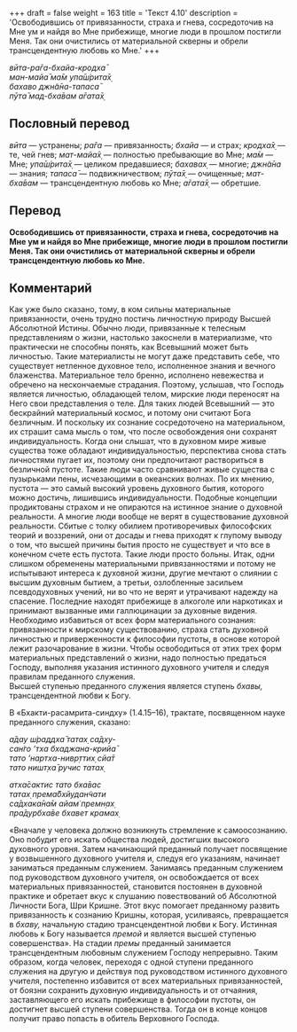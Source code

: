 +++
draft = false
weight = 163
title = 'Текст 4.10'
description = 'Освободившись от привязанности, страха и гнева, сосредоточив на Мне ум и найдя во Мне прибежище, многие люди в прошлом постигли Меня. Так они очистились от материальной скверны и обрели трансцендентную любовь ко Мне.'
+++

_вӣта-ра̄га-бхайа-кродха̄  
ман-майа̄ ма̄м упа̄ш́рита̄х̣  
бахаво джн̃а̄на-тапаса̄  
пӯта̄ мад-бха̄вам а̄гата̄х̣_

## Пословный перевод

_вӣта_ — устранены; _ра̄га_ — привязанность; _бхайа_ — и страх; _кродха̄х̣_ — те, чей гнев; _мат_\-_майа̄х̣_ — полностью пребывающие во Мне; _ма̄м_ — Мне; _упа̄ш́рита̄х̣_ — целиком предавшиеся; _бахавах̣_ — многие; _джн̃а̄на_ — знания; _тапаса̄_ — подвижничеством; _пӯта̄х̣_ — очищенные; _мат_\-_бха̄вам_ — трансцендентную любовь ко Мне; _а̄гата̄х̣_ — обретшие.

## Перевод

**Освободившись от привязанности, страха и гнева, сосредоточив на Мне ум и найдя во Мне прибежище, многие люди в прошлом постигли Меня. Так они очистились от материальной скверны и обрели трансцендентную любовь ко Мне.**

## Комментарий

Как уже было сказано, тому, в ком сильны материальные привязанности, очень трудно постичь личностную природу Высшей Абсолютной Истины. Обычно люди, привязанные к телесным представлениям о жизни, настолько закоснели в материализме, что практически не способны понять, как Всевышний может быть личностью. Такие материалисты не могут даже представить себе, что существует нетленное духовное тело, исполненное знания и вечного блаженства. Материальное тело бренно, исполнено невежества и обречено на нескончаемые страдания. Поэтому, услышав, что Господь является личностью, обладающей телом, мирские люди переносят на Него свои представления о теле. Для таких людей Всевышний — это бескрайний материальный космос, и потому они считают Бога безличным. И поскольку их сознание сосредоточено на материальном, их страшит сама мысль о том, что после освобождения они сохранят индивидуальность. Когда они слышат, что в духовном мире живые существа тоже обладают индивидуальностью, перспектива снова стать личностями пугает их, поэтому они предпочитают раствориться в безличной пустоте. Такие люди часто сравнивают живые существа с пузырьками пены, исчезающими в океанских волнах. По их мнению, пустота — это самый высокий уровень духовного бытия, которого можно достичь, лишившись индивидуальности. Подобные концепции продиктованы страхом и не опираются на истинное знание о духовной реальности. А многие люди вообще не верят в существование духовной реальности. Сбитые с толку обилием противоречивых философских теорий и воззрений, они от досады и гнева приходят к глупому выводу о том, что высшей причины бытия просто не существует и что все в конечном счете есть пустота. Такие люди просто больны. Итак, одни слишком обременены материальными привязанностями и потому не испытывают интереса к духовной жизни, другие мечтают о слиянии с высшим духовным бытием, а третьи, озлобленные засильем псевдодуховных учений, ни во что не верят и утрачивают надежду на спасение. Последние находят прибежище в алкоголе или наркотиках и принимают вызванные ими галлюцинации за духовные видения. Необходимо избавиться от всех форм материального сознания: привязанности к мирскому существованию, страха стать духовной личностью и приверженности к философии пустоты, в основе которой лежит разочарование в жизни. Чтобы освободиться от этих трех форм материальных представлений о жизни, надо полностью предаться Господу, выполняя указания истинного духовного учителя и следуя правилам преданного служения.  
Высшей ступенью преданного служения является ступень _бхавы,_ трансцендентной любви к Богу.

В «Бхакти-расамрита-синдху» (1.4.15–16), трактате, посвященном науке преданного служения, сказано:

_а̄дау ш́раддха̄ татах̣ са̄дху-  
сан̇го ’тха бхаджана-крийа̄  
тато ’нартха-нивр̣ттих̣ сйа̄т  
тато ништ̣ха̄ ручис татах̣_

_атха̄сактис тато бха̄вас  
татах̣ према̄бхйудан̃чати  
са̄дхака̄на̄м айам̇ премн̣ах̣  
пра̄дурбха̄ве бхавет крамах̣_

«Вначале у человека должно возникнуть стремление к самоосознанию. Оно побудит его искать общества людей, достигших высокого духовного уровня. Затем начинающий преданный получает посвящение у возвышенного духовного учителя и, следуя его указаниям, начинает заниматься преданным служением. Занимаясь преданным служением под руководством духовного учителя, он освобождается от всех материальных привязанностей, становится постоянен в духовной практике и обретает вкус к слушанию повествований об Абсолютной Личности Бога, Шри Кришне. Этот вкус помогает преданному развить привязанность к сознанию Кришны, которая, усиливаясь, превращается в _бхаву,_ начальную стадию трансцендентной любви к Богу. Истинная любовь к Богу называется _премой_ и является высшей ступенью совершенства». На стадии _премы_ преданный занимается трансцендентным любовным служением Господу непрерывно. Таким образом, когда человек, переходя с одной ступени преданного служения на другую и действуя под руководством истинного духовного учителя, постепенно избавится от всех материальных привязанностей, от боязни сохранить духовную индивидуальность и от отчаяния, заставляющего его искать прибежище в философии пустоты, он достигнет высшей ступени совершенства. Тогда он в конце концов получит право попасть в обитель Верховного Господа.
